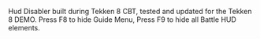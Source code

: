 Hud Disabler built during Tekken 8 CBT, tested and updated for the Tekken 8 DEMO.
Press F8 to hide Guide Menu, Press F9 to hide all Battle HUD elements.

